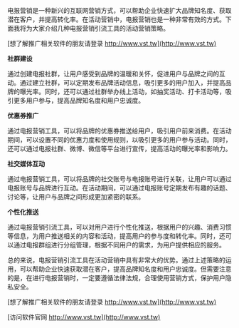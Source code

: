 电报营销是一种新兴的互联网营销方式，可以帮助企业快速扩大品牌知名度、获取潜在客户，并提高转化率。在活动营销中，电报营销也是一种非常有效的方式。下面我将为大家介绍几种电报营销引流工具的活动营销策略。

[想了解推广相关软件的朋友请登录 http://www.vst.tw](http://www.vst.tw)

**社群建设**

通过创建电报社群，让用户感受到品牌的温暖和关怀，促进用户与品牌之间的互动。通过建立社群，可以定期发布品牌活动信息，吸引更多的用户加入，并提高品牌的曝光率。同时，还可以通过社群举办线上活动，如抽奖活动、打卡活动等，吸引更多用户参与，提高品牌知名度和用户忠诚度。

**优惠券推广**

通过电报营销工具，可以将品牌的优惠券推送给用户，吸引用户前来消费。在活动期间，可以设置不同的优惠力度和使用规则，以吸引更多的用户参与活动。同时，还可以通过电报社群、微博、微信等平台进行宣传，提高活动的曝光率和影响力。

**社交媒体互动**

通过电报营销工具，可以将品牌的社交账号与电报账号进行关联，让用户可以通过电报账号与品牌进行互动。在活动期间，可以通过电报账号定期发布有趣的话题、讨论等，让用户与品牌之间形成更加紧密的联系。

**个性化推送**

通过电报营销引流工具，可以对用户进行个性化推送，根据用户的兴趣、消费习惯等信息，为用户推送相关的内容和活动，提高用户的参与度和转化率。同时，还可以通过电报群组进行分组管理，根据不同用户的需求，为用户提供相应的服务。

总的来说，电报营销引流工具在活动营销中具有非常大的优势。通过上述策略的运用，可以帮助企业快速获取潜在客户，提高品牌知名度和用户忠诚度。但需要注意的是，在进行电报营销时，一定要遵循法律法规，合理使用营销方式，保护用户隐私安全。

[想了解推广相关软件的朋友请登录 http://www.vst.tw](http://www.vst.tw)


[访问软件官网 http://www.vst.tw](http://www.vst.tw)
